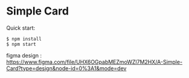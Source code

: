 # Simple Card

Quick start:

```
$ npm install
$ npm start
````


figma design : https://www.figma.com/file/UHX6OGpabMEZmoWZl7M2HX/A-Simple-Card?type=design&node-id=0%3A1&mode=dev
